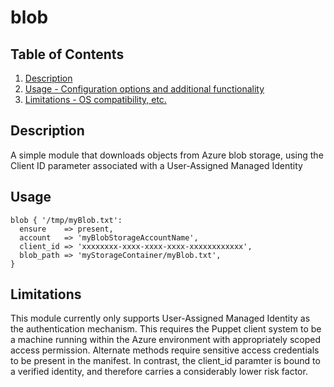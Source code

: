 # blob

## Table of Contents

1. [Description](#description)
1. [Usage - Configuration options and additional functionality](#usage)
1. [Limitations - OS compatibility, etc.](#limitations)

## Description

A simple module that downloads objects from Azure blob storage, using the Client ID
parameter associated with a User-Assigned Managed Identity

## Usage

```
blob { '/tmp/myBlob.txt':
  ensure    => present,
  account   => 'myBlobStorageAccountName',
  client_id => 'xxxxxxxx-xxxx-xxxx-xxxx-xxxxxxxxxxxx',
  blob_path => 'myStorageContainer/myBlob.txt',
}
```

## Limitations

This module currently only supports User-Assigned Managed Identity as the authentication
mechanism. This requires the Puppet client system to be a machine running within the Azure
environment with appropriately scoped access permission. Alternate methods require sensitive
access credentials to be present in the manifest. In contrast, the client_id paramter is 
bound to a verified identity, and therefore carries a considerably lower risk factor.
